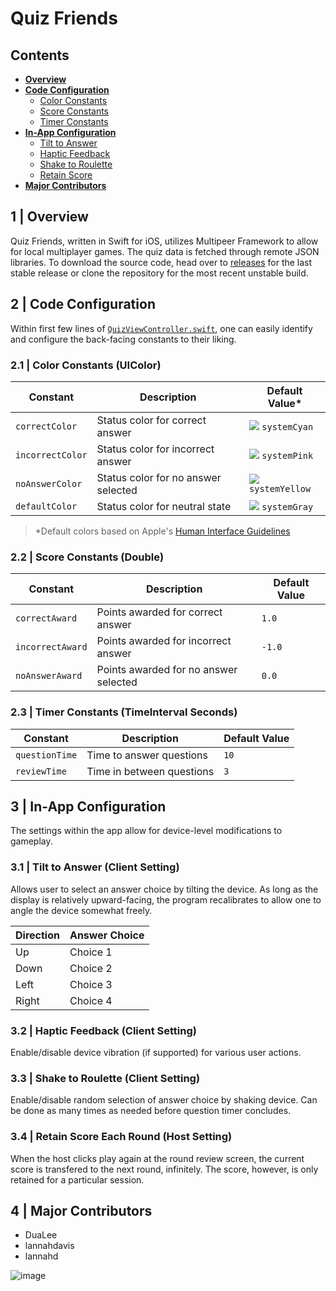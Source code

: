 # Quiz Friends

## Contents
- **[Overview](#1--overview)**
- **[Code Configuration](#2--code-configuration)**
  - [Color Constants](#21--color-constants-uicolor)
  - [Score Constants](#22--score-constants-double)
  - [Timer Constants](#23--timer-constants-timeinterval-seconds)
- **[In-App Configuration](#3--in-app-configuration)**
  - [Tilt to Answer](#31--tilt-to-answer-client-setting)
  - [Haptic Feedback](#32--haptic-feedback-client-setting)
  - [Shake to Roulette](#33--shake-to-roulette-client-setting)
  - [Retain Score](#34--retain-score-each-round-host-setting)
- **[Major Contributors](#4--major-contributors)**

## 1 | Overview
Quiz Friends, written in Swift for iOS, utilizes Multipeer Framework to allow for local multiplayer games. The quiz data is fetched through remote JSON libraries.
To download the source code, head over to [releases](https://github.com/DuaLee/quiz-friends/releases/latest) for the last stable release or clone the repository for the most recent unstable build.

## 2 | Code Configuration
Within first few lines of [`QuizViewController.swift`](quiz-friends/QuizViewController.swift), one can easily identify and configure the back-facing constants to their liking.

### 2.1 | Color Constants (UIColor)
| Constant | Description | Default Value\* |
| --- | --- | --- |
| `correctColor` | Status color for correct answer | ![](https://via.placeholder.com/15/32ade6/000000?text=+) `systemCyan` |
| `incorrectColor` | Status color for incorrect answer | ![](https://via.placeholder.com/15/ff2d54/000000?text=+) `systemPink` |
| `noAnswerColor` | Status color for no answer selected | ![](https://via.placeholder.com/15/ffcc00/000000?text=+) `systemYellow` |
| `defaultColor` | Status color for neutral state | ![](https://via.placeholder.com/15/8e8e93/000000?text=+) `systemGray` |

> \*Default colors based on Apple's [Human Interface Guidelines](https://developer.apple.com/design/human-interface-guidelines/ios/visual-design/color/)

### 2.2 | Score Constants (Double)
| Constant | Description | Default Value |
| --- | --- | --- |
| `correctAward` | Points awarded for correct answer | `1.0` |
| `incorrectAward` | Points awarded for incorrect answer | `-1.0` |
| `noAnswerAward` | Points awarded for no answer selected | `0.0` |

### 2.3 | Timer Constants (TimeInterval Seconds)
| Constant | Description | Default Value |
| --- | --- | --- |
| `questionTime` | Time to answer questions | `10` |
| `reviewTime` | Time in between questions | `3` |

## 3 | In-App Configuration
The settings within the app allow for device-level modifications to gameplay.

### 3.1 | Tilt to Answer (Client Setting)
Allows user to select an answer choice by tilting the device. As long as the display is relatively upward-facing, the program recalibrates to allow one to angle the device somewhat freely.

| Direction | Answer Choice |
| --- | --- |
| Up | Choice 1 |
| Down | Choice 2 |
| Left | Choice 3 |
| Right | Choice 4 |

### 3.2 | Haptic Feedback (Client Setting)
Enable/disable device vibration (if supported) for various user actions.

### 3.3 | Shake to Roulette (Client Setting)
Enable/disable random selection of answer choice by shaking device. Can be done as many times as needed before question timer concludes.

### 3.4 | Retain Score Each Round (Host Setting)
When the host clicks play again at the round review screen, the current score is transfered to the next round, infinitely. The score, however, is only retained for a particular session.

## 4 | Major Contributors
- DuaLee
- lannahdavis
- lannahd

![image](https://user-images.githubusercontent.com/23531530/166174735-72599481-5d5e-467d-9a6d-47a4f0f79532.png)
